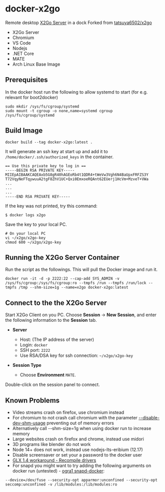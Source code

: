# docker-x2go

Remote desktop [X2Go Server](http://wiki.x2go.org/doku.php) in a dock
Forked from [tatsuya6502/x2go](https://github.com/tatsuya6502/docker-x2go)

- X2Go Server
- Chromium
- VS Code
- Nodejs
- .NET Core
- MATE
- Arch Linux Base Image

## Prerequisites

In the docker host run the following to allow systemd to start (for e.g. relevant for boot2docker)
```
sudo mkdir /sys/fs/cgroup/systemd
sudo mount -t cgroup -o none,name=systemd cgroup /sys/fs/cgroup/systemd
```

## Build Image
```
docker build --tag docker-x2go:latest .
```

It will generate an ssh key at start up and add it to
`/home/docker/.ssh/authorized_keys` in the container.

```
== Use this private key to log in ==
-----BEGIN RSA PRIVATE KEY-----
MIIEpAIBAAKCAQEAxb5G8gR40hAGEoRb4t1QDR4+tWeVw3Vgh6N4BaUpxFRFZS3Y
T72VqyNeFTqywuuA2tgF8ZhV1UC+Qxi0EmxoeRQAnt62EUerj1HcVm+MzveT+VWa
...
...
...
-----END RSA PRIVATE KEY-----
```

If the key was not printed, try this command:

```
$ docker logs x2go
```

Save the key to your local PC.

```
# On your local PC
vi ~/x2go/x2go-key
chmod 600 ~/x2go/x2go-key
```

## Running the X2Go Server Container

Run the script as the followings. This will pull the Docker image and run it.

```
docker run -it -d -p 2222:22 --cap-add SYS_ADMIN -v /sys/fs/cgroup:/sys/fs/cgroup:ro --tmpfs /run --tmpfs /run/lock --tmpfs /tmp --shm-size=1g --name=x2go docker-x2go:latest
```

## Connect to the the X2Go Server

Start X2Go Client on you PC. Choose **Session** -> **New Session**,
and enter the following information to the **Session** tab.

- **Server**
  * Host: (The IP address of the server)
  * Login: `docker`
  * SSH port: `2222`
  * Use RSA/DSA key for ssh connection: `~/x2go/x2go-key`

- **Session Type**
  * Choose **Environment** `MATE`.

Double-click on the session panel to connect.

## Known Problems
* Video streams crash on firefox, use chromium instead
* For chromium to not crash call chromium with the parameter [--disable-dev-shm-usage](https://stackoverflow.com/questions/56218242/headless-chromium-on-docker-fails) preventing out of memory errors
* Alternatively call --shm-size=1g when using docker run to increase memory
* Large websites crash on firefox and chrome, instead use midori
* 3D programs like blender do not work
* Node 14+ does not work, instead use nodejs-lts-eribium (12.17)
* Disable screensaver or set your a password to the docker user
* [GLX 1.4 workaround - Recompile drivers](https://wiki.x2go.org/doku.php/wiki:development:glx-xlib-workaround)
* For snapd you might want to try adding the following arguments on docker run (untested) - [ogra1 snapd-docker](https://github.com/ogra1/snapd-docker/blob/master/build.sh):
```
--device=/dev/fuse --security-opt apparmor:unconfined --security-opt seccomp:unconfined -v /lib/modules:/lib/modules:ro
```
